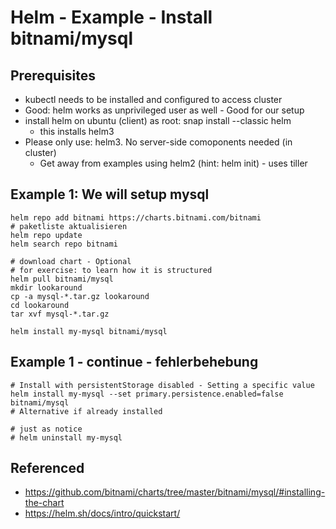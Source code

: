 # Helm - Example - Install bitnami/mysql 

## Prerequisites 

  * kubectl needs to be installed and configured to access cluster
  * Good: helm works as unprivileged user as well - Good for our setup 
  * install helm on ubuntu (client) as root: snap install --classic helm 
    * this installs helm3
  * Please only use: helm3. No server-side comoponents needed (in cluster) 
    * Get away from examples using helm2 (hint: helm init) - uses tiller  

## Example 1: We will setup mysql

```
helm repo add bitnami https://charts.bitnami.com/bitnami 
# paketliste aktualisieren
helm repo update
helm search repo bitnami 
```

```
# download chart - Optional 
# for exercise: to learn how it is structured 
helm pull bitnami/mysql
mkdir lookaround 
cp -a mysql-*.tar.gz lookaround
cd lookaround
tar xvf mysql-*.tar.gz 
```

```
helm install my-mysql bitnami/mysql
```


## Example 1 - continue - fehlerbehebung 

```
# Install with persistentStorage disabled - Setting a specific value 
helm install my-mysql --set primary.persistence.enabled=false bitnami/mysql
# Alternative if already installed 

# just as notice 
# helm uninstall my-mysql 

```

## Referenced

  * https://github.com/bitnami/charts/tree/master/bitnami/mysql/#installing-the-chart
  * https://helm.sh/docs/intro/quickstart/
